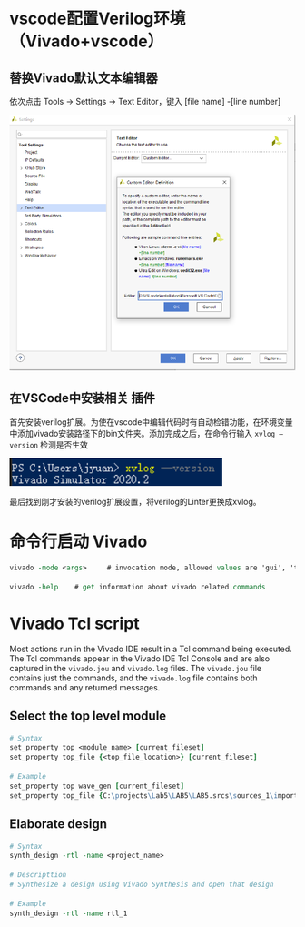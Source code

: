 # vscode配置Verilog环境（Vivado+vscode）

## 替换Vivado默认文本编辑器

依次点击 Tools -> Settings -> Text Editor，键入<desired editor absolute path> [file name] -[line number]

<img src="./assets/editor.PNG" alt="editor" style="zoom:100%;" />

## 在VSCode中安装相关 插件

首先安装verilog扩展。为使在vscode中编辑代码时有自动检错功能，在环境变量中添加vivado安装路径下的bin文件夹。添加完成之后，在命令行输入 `xvlog –version` 检测是否生效

<img src="./assets/xvlog.PNG" alt="xvlog" style="zoom:150%;" />

最后找到刚才安装的verilog扩展设置，将verilog的Linter更换成xvlog。

# 命令行启动 Vivado

```tcl
vivado -mode <args>		# invocation mode, allowed values are 'gui', 'tcl', and 'batch'

vivado -help	# get information about vivado related commands
```

# Vivado Tcl script

Most actions run in the Vivado IDE result in a Tcl command being executed. The Tcl commands appear in the Vivado IDE Tcl Console and are also captured in the `vivado.jou` and `vivado.log` files. The `vivado.jou` file contains just the commands, and the `vivado.log` file contains both commands and any returned messages.

## Select the top level module

```tcl
# Syntax
set_property top <module_name> [current_fileset]
set_property top_file {<top_file_location>} [current_fileset]
 
# Example
set_property top wave_gen [current_fileset]
set_property top_file {C:\projects\Lab5\LAB5\LAB5.srcs\sources_1\imports\ISE_project\wave_gen.v} [current_fileset]
```

## Elaborate design

```tcl
# Syntax
synth_design -rtl -name <project_name>

# Descripttion
# Synthesize a design using Vivado Synthesis and open that design

# Example
synth_design -rtl -name rtl_1
```

